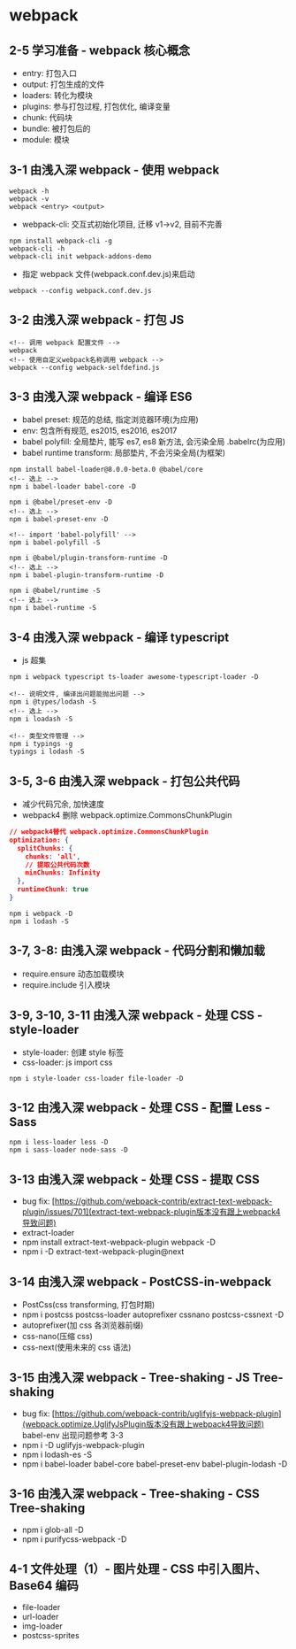 ﻿# webpack

## 2-5 学习准备 - webpack 核心概念

- entry: 打包入口
- output: 打包生成的文件
- loaders: 转化为模块
- plugins: 参与打包过程, 打包优化, 编译变量
- chunk: 代码块
- bundle: 被打包后的
- module: 模块

## 3-1 由浅入深 webpack - 使用 webpack

```node
webpack -h
webpack -v
webpack <entry> <output>
```

- webpack-cli: 交互式初始化项目, 迁移 v1->v2, 目前不完善

```shell
npm install webpack-cli -g
webpack-cli -h
webpack-cli init webpack-addons-demo
```

- 指定 webpack 文件(webpack.conf.dev.js)来启动

```shell
webpack --config webpack.conf.dev.js
```

## 3-2 由浅入深 webpack - 打包 JS

```node
<!-- 调用 webpack 配置文件 -->
webpack
<!-- 使用自定义webpack名称调用 webpack -->
webpack --config webpack-selfdefind.js
```

## 3-3 由浅入深 webpack - 编译 ES6

- babel preset: 规范的总结, 指定浏览器环境(为应用)
- env: 包含所有规范, es2015, es2016, es2017
- babel polyfill: 全局垫片, 能写 es7, es8 新方法, 会污染全局 .babelrc(为应用)
- babel runtime transform: 局部垫片, 不会污染全局(为框架)

```node
npm install babel-loader@8.0.0-beta.0 @babel/core
<!-- 选上 -->
npm i babel-loader babel-core -D

npm i @babel/preset-env -D
<!-- 选上 -->
npm i babel-preset-env -D

<!-- import 'babel-polyfill' -->
npm i babel-polyfill -S

npm i @babel/plugin-transform-runtime -D
<!-- 选上 -->
npm i babel-plugin-transform-runtime -D

npm i @babel/runtime -S
<!-- 选上 -->
npm i babel-runtime -S
```

## 3-4 由浅入深 webpack - 编译 typescript

- js 超集

```shell
npm i webpack typescript ts-loader awesome-typescript-loader -D

<!-- 说明文件, 编译出问题能抛出问题 -->
npm i @types/lodash -S
<!-- 选上 -->
npm i loadash -S

<!-- 类型文件管理 -->
npm i typings -g
typings i lodash -S
```

## 3-5, 3-6 由浅入深 webpack - 打包公共代码

- 减少代码冗余, 加快速度
- webpack4 删除 webpack.optimize.CommonsChunkPlugin

```json
// webpack4替代 webpack.optimize.CommonsChunkPlugin
optimization: {
  splitChunks: {
    chunks: 'all',
    // 提取公共代码次数
    minChunks: Infinity
  },
  runtimeChunk: true
}
```

```node
npm i webpack -D
npm i lodash -S
```

## 3-7, 3-8: 由浅入深 webpack - 代码分割和懒加载

- require.ensure 动态加载模块
- require.include 引入模块

## 3-9, 3-10, 3-11 由浅入深 webpack - 处理 CSS - style-loader

- style-loader: 创建 style 标签
- css-loader: js import css

```node
npm i style-loader css-loader file-loader -D
```

## 3-12 由浅入深 webpack - 处理 CSS - 配置 Less - Sass

```node
npm i less-loader less -D
npm i sass-loader node-sass -D
```

## 3-13 由浅入深 webpack - 处理 CSS - 提取 CSS

- bug fix: [https://github.com/webpack-contrib/extract-text-webpack-plugin/issues/701](extract-text-webpack-plugin版本没有跟上webpack4导致问题)
- extract-loader
- npm install extract-text-webpack-plugin webpack -D
- npm i -D extract-text-webpack-plugin@next

## 3-14 由浅入深 webpack - PostCSS-in-webpack

- PostCss(css transforming, 打包时期)
- npm i postcss postcss-loader autoprefixer cssnano postcss-cssnext -D
- autoprefixer(加 css 各浏览器前缀)
- css-nano(压缩 css)
- css-next(使用未来的 css 语法)

## 3-15 由浅入深 webpack - Tree-shaking - JS Tree-shaking

- bug fix: [https://github.com/webpack-contrib/uglifyjs-webpack-plugin](webpack.optimize.UglifyJsPlugin版本没有跟上webpack4导致问题) babel-env 出现问题参考 3-3
- npm i -D uglifyjs-webpack-plugin
- npm i lodash-es -S
- npm i babel-loader babel-core babel-preset-env babel-plugin-lodash -D

## 3-16 由浅入深 webpack - Tree-shaking - CSS Tree-shaking

- npm i glob-all -D
- npm i purifycss-webpack -D

## 4-1 文件处理（1）- 图片处理 - CSS 中引入图片、Base64 编码

- file-loader
- url-loader
- img-loader
- postcss-sprites
